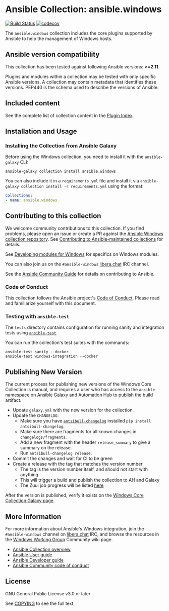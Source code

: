 # Ansible Collection: ansible.windows

[![Build Status](https://dev.azure.com/ansible/ansible.windows/_apis/build/status/CI?branchName=main)](https://dev.azure.com/ansible/ansible.windows/_build/latest?definitionId=24&branchName=main)
[![codecov](https://codecov.io/gh/ansible-collections/ansible.windows/branch/main/graph/badge.svg)](https://codecov.io/gh/ansible-collections/ansible.windows)

The `ansible.windows` collection includes the core plugins supported by Ansible to help the management of Windows hosts.

<!--start requires_ansible-->
## Ansible version compatibility

This collection has been tested against following Ansible versions: **>=2.11**.

Plugins and modules within a collection may be tested with only specific Ansible versions.
A collection may contain metadata that identifies these versions.
PEP440 is the schema used to describe the versions of Ansible.
<!--end requires_ansible-->


## Included content

<!--start collection content-->
See the complete list of collection content in the [Plugin Index](https://ansible-collections.github.io/ansible.windows/branch/main/collections/ansible/windows/index.html#plugin-index).

<!--end collection content-->

## Installation and Usage

### Installing the Collection from Ansible Galaxy

Before using the Windows collection, you need to install it with the `ansible-galaxy` CLI:

    ansible-galaxy collection install ansible.windows

You can also include it in a `requirements.yml` file and install it via `ansible-galaxy collection install -r requirements.yml` using the format:

```yaml
collections:
- name: ansible.windows
```

## Contributing to this collection

We welcome community contributions to this collection. If you find problems, please open an issue or create a PR against the [Ansible Windows collection repository](https://github.com/ansible-collections/ansible.windows). See [Contributing to Ansible-maintained collections](https://docs.ansible.com/ansible/devel/community/contributing_maintained_collections.html#contributing-maintained-collections) for details.

See [Developing modules for Windows](https://docs.ansible.com/ansible/latest/dev_guide/developing_modules_general_windows.html#developing-modules-general-windows) for specifics on Windows modules.

You can also join us on the ``#ansible-windows`` [libera.chat](https://libera.chat/) IRC channel.

See the [Ansible Community Guide](https://docs.ansible.com/ansible/latest/community/index.html) for details on contributing to Ansible.


### Code of Conduct
This collection follows the Ansible project's
[Code of Conduct](https://docs.ansible.com/ansible/devel/community/code_of_conduct.html).
Please read and familiarize yourself with this document.


### Testing with `ansible-test`

The `tests` directory contains configuration for running sanity and integration tests using [`ansible-test`](https://docs.ansible.com/ansible/latest/dev_guide/testing_integration.html).

You can run the collection's test suites with the commands:

    ansible-test sanity --docker
    ansible-test windows-integration --docker


## Publishing New Version

The current process for publishing new versions of the Windows Core Collection is manual, and requires a user who has access to the `ansible` namespace on Ansible Galaxy and Automation Hub to publish the build artifact.

* Update `galaxy.yml` with the new version for the collection.
* Update the `CHANGELOG`:
  * Make sure you have [`antsibull-changelog`](https://pypi.org/project/antsibull-changelog/) installed `pip install antsibull-changelog`.
  * Make sure there are fragments for all known changes in `changelogs/fragments`.
  * Add a new fragment with the header `release_summary` to give a summary on the release.
  * Run `antsibull-changelog release`.
* Commit the changes and wait for CI to be green
* Create a release with the tag that matches the version number
  * The tag is the version number itself, and should not start with anything
  * This will trigger a build and publish the collection to AH and Galaxy
  * The Zuul job progress will be listed [here](https://ansible.softwarefactory-project.io/zuul/builds?project=ansible-collections%2Fansible.windows&skip=0)

After the version is published, verify it exists on the [Windows Core Collection Galaxy page](https://galaxy.ansible.com/ansible/windows).


## More Information

For more information about Ansible's Windows integration, join the `#ansible-windows` channel on [libera.chat](https://libera.chat/) IRC, and browse the resources in the [Windows Working Group](https://github.com/ansible/community/wiki/Windows) Community wiki page.

- [Ansible Collection overview](https://github.com/ansible-collections/overview)
- [Ansible User guide](https://docs.ansible.com/ansible/latest/user_guide/index.html)
- [Ansible Developer guide](https://docs.ansible.com/ansible/latest/dev_guide/index.html)
- [Ansible Community code of conduct](https://docs.ansible.com/ansible/latest/community/code_of_conduct.html)


## License

GNU General Public License v3.0 or later

See [COPYING](COPYING) to see the full text.

